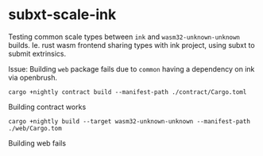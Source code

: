 # subxt-scale-ink
Testing common scale types between `ink` and `wasm32-unknown-unknown` builds. Ie. rust wasm frontend sharing types with ink project, using subxt to submit extrinsics.

Issue:
Building `web` package fails due to `common` having a dependency on ink via openbrush.

`cargo +nightly contract build --manifest-path ./contract/Cargo.toml`

Building contract works

`cargo +nightly build --target wasm32-unknown-unknown --manifest-path ./web/Cargo.tom`

Building web fails
